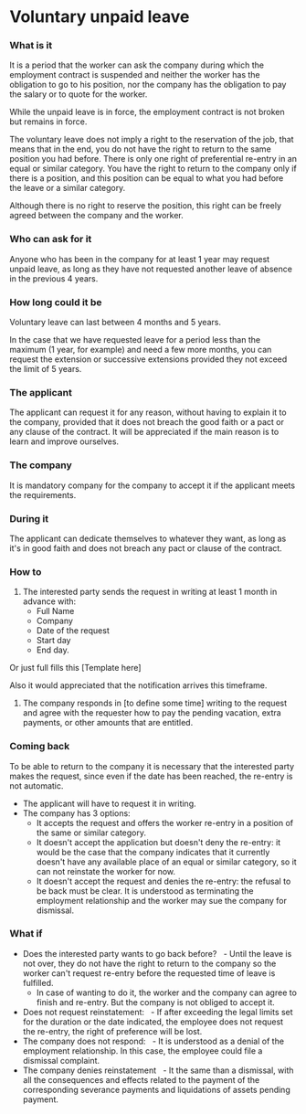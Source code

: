 # Voluntary unpaid leave

### What is it
It is a period that the worker can ask the company during which the employment contract is suspended and neither the worker has the obligation to go to his position, nor the company has the obligation to pay the salary or to quote for the worker.

While the unpaid leave is in force, the employment contract is not broken but remains in force.

The voluntary leave does not imply a right to the reservation of the job, that means that in the end, you do not have the right to return to the same position you had before. There is only one right of preferential re-entry in an equal or similar category.
You have the right to return to the company only if there is a position, and this position can be equal to what you had before the leave or a similar category.

Although there is no right to reserve the position, this right can be freely agreed between the company and the worker.

### Who can ask for it
Anyone who has been in the company for at least 1 year may request unpaid leave, as long as they have not requested another leave of absence in the previous 4 years.

### How long could it be
Voluntary leave can last between 4 months and 5 years.

In the case that we have requested leave for a period less than the maximum (1 year, for example) and need a few more months, you can request the extension or successive extensions provided they not exceed the limit of 5 years.

### The applicant
The applicant can request it for any reason, without having to explain it to the company, provided that it does not breach the good faith or a pact or any clause of the contract.
It will be appreciated if the main reason is to learn and improve ourselves.

### The company
It is mandatory company for the company to accept it if the applicant meets the requirements.

### During it
The applicant can dedicate themselves to whatever they want, as long as it's in good faith and does not breach any pact or clause of the contract.

### How to
1. The interested party sends the request in writing at least 1 month in advance with:
    - Full Name
    - Company
    - Date of the request
    - Start day
    - End day.

  Or just full fills this [Template here]

  Also it would appreciated that the notification arrives this timeframe.
1. The company responds in [to define some time] writing to the request and agree with the requester how to pay the pending vacation, extra payments, or other amounts that are entitled.

### Coming back
To be able to return to the company it is necessary that the interested party makes the request, since even if the date has been reached, the re-entry is not automatic.

- The applicant will have to request it in writing.
- The company has 3 options:
   - It accepts the request and offers the worker re-entry in a position of the same or similar category.
   - It doesn't accept the application but doesn't deny the re-entry: it would be the case that the company indicates that it currently doesn't have any available place of an equal or similar category, so it can not reinstate the worker for now.
   - It doesn't accept the request and denies the re-entry: the refusal to be back must be clear. It is understood as terminating the employment relationship and the worker may sue the company for dismissal.

### What if
- Does the interested party wants to go back before?
  - Until the leave is not over, they do not have the right to return to the company so the worker can't request re-entry before the requested time of leave is fulfilled.
   - In case of wanting to do it, the worker and the company can agree to finish and re-entry. But the company is not obliged to accept it.
- Does not request reinstatement:
  - If after exceeding the legal limits set for the duration or the date indicated, the employee does not request the re-entry,  the right of preference will be lost.
- The company does not respond:
  - It is understood as a denial of the employment relationship. In this case, the employee could file a dismissal complaint.
- The company denies reinstatement
  - It the same than a dismissal, with all the consequences and effects related to the payment of the corresponding severance payments and liquidations of assets pending payment.
